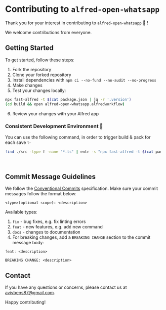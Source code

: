 # Contributing to `alfred-open-whatsapp`

Thank you for your interest in contributing to `alfred-open-whatsapp` :tada: !

We welcome contributions from everyone.

## Getting Started

To get started, follow these steps:

1. Fork the repository
1. Clone your forked repository
1. Install dependencies with `npm ci --no-fund --no-audit --no-progress`
1. Make changes
1. Test your changes locally:

```bash
npx fast-alfred -t $(cat package.json | jq -r '.version')
(cd build && open alfred-open-whatsapp.alfredworkflow)
```

6. Review your changes with your Alfred app

### Consistent Development Environment :ninja:

You can use the following command, in order to trigger build & pack for each save :sparkles:

```bash
find ./src -type f -name "*.ts" | entr -s "npx fast-alfred -t $(cat package.json | jq -r '.version')"
```

<br>

## Commit Message Guidelines

We follow the [Conventional Commits](https://www.conventionalcommits.org/en/v1.0.0/) specification. Make sure your commit messages follow the format below:

```git
<type>(optional scope): <description>
```

Available types:

1. `fix` - bug fixes, e.g. fix linting errors
1. `feat` - new features, e.g. add new command
1. `docs` - changes to documentation
1. For breaking changes, add a `BREAKING CHANGE` section to the commit message body:

```git
feat: <description>

BREAKING CHANGE: <description>
```

## Contact

If you have any questions or concerns, please contact us at avivbens87@gmail.com.

Happy contributing!
